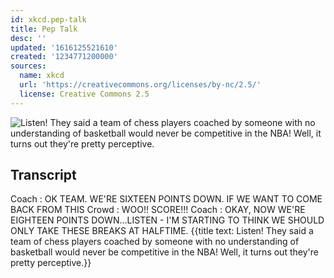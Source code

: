```yaml
---
id: xkcd.pep-talk
title: Pep Talk
desc: ''
updated: '1616125521610'
created: '1234771200000'
sources:
  name: xkcd
  url: 'https://creativecommons.org/licenses/by-nc/2.5/'
  license: Creative Commons 2.5
---
```

![Listen!  They said a team of chess players coached by someone with no understanding of basketball would never be competitive in the NBA!  Well, it turns out they're pretty perceptive.](https://imgs.xkcd.com/comics/pep_talk.png)

## Transcript
Coach : OK TEAM. WE'RE SIXTEEN POINTS DOWN. IF WE WANT TO COME BACK FROM THIS
Crowd : WOO!! SCORE!!!
Coach : OKAY, NOW WE'RE EIGHTEEN POINTS DOWN...LISTEN - I'M STARTING TO THINK WE SHOULD ONLY TAKE THESE BREAKS AT HALFTIME.
{{title text: Listen!  They said a team of chess players coached by someone with no understanding of basketball would never be competitive in the NBA!  Well, it turns out they're pretty perceptive.}}

